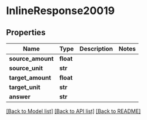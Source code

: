 # InlineResponse20019

## Properties
Name | Type | Description | Notes
------------ | ------------- | ------------- | -------------
**source_amount** | **float** |  | 
**source_unit** | **str** |  | 
**target_amount** | **float** |  | 
**target_unit** | **str** |  | 
**answer** | **str** |  | 

[[Back to Model list]](../README.md#documentation-for-models) [[Back to API list]](../README.md#documentation-for-api-endpoints) [[Back to README]](../README.md)


